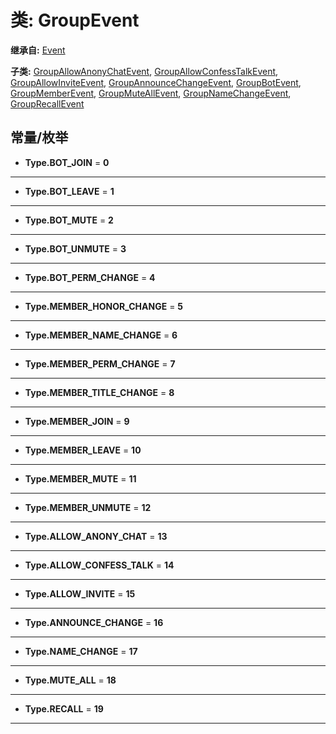# 类: GroupEvent  
  
**继承自:** [Event](Event.md)  
  
**子类:** [GroupAllowAnonyChatEvent](GroupAllowAnonyChatEvent.md), [GroupAllowConfessTalkEvent](GroupAllowConfessTalkEvent.md), [GroupAllowInviteEvent](GroupAllowInviteEvent.md), [GroupAnnounceChangeEvent](GroupAnnounceChangeEvent.md), [GroupBotEvent](GroupBotEvent.md), [GroupMemberEvent](GroupMemberEvent.md), [GroupMuteAllEvent](GroupMuteAllEvent.md), [GroupNameChangeEvent](GroupNameChangeEvent.md), [GroupRecallEvent](GroupRecallEvent.md)  
  
## 常量/枚举  
  
- **Type.BOT_JOIN** = **0**  
  
---  
  
- **Type.BOT_LEAVE** = **1**  
  
---  
  
- **Type.BOT_MUTE** = **2**  
  
---  
  
- **Type.BOT_UNMUTE** = **3**  
  
---  
  
- **Type.BOT_PERM_CHANGE** = **4**  
  
---  
  
- **Type.MEMBER_HONOR_CHANGE** = **5**  
  
---  
  
- **Type.MEMBER_NAME_CHANGE** = **6**  
  
---  
  
- **Type.MEMBER_PERM_CHANGE** = **7**  
  
---  
  
- **Type.MEMBER_TITLE_CHANGE** = **8**  
  
---  
  
- **Type.MEMBER_JOIN** = **9**  
  
---  
  
- **Type.MEMBER_LEAVE** = **10**  
  
---  
  
- **Type.MEMBER_MUTE** = **11**  
  
---  
  
- **Type.MEMBER_UNMUTE** = **12**  
  
---  
  
- **Type.ALLOW_ANONY_CHAT** = **13**  
  
---  
  
- **Type.ALLOW_CONFESS_TALK** = **14**  
  
---  
  
- **Type.ALLOW_INVITE** = **15**  
  
---  
  
- **Type.ANNOUNCE_CHANGE** = **16**  
  
---  
  
- **Type.NAME_CHANGE** = **17**  
  
---  
  
- **Type.MUTE_ALL** = **18**  
  
---  
  
- **Type.RECALL** = **19**  
  
---  
  

